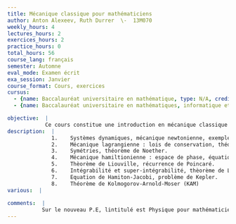 ```yaml
---
title: Mécanique classique pour mathématiciens
author: Anton Alexeev, Ruth Durrer  \-  13M070
weekly_hours: 4
lectures_hours: 2
exercices_hours: 2
practice_hours: 0
total_hours: 56
course_lang: français
semester: Automne
eval_mode: Examen écrit
exa_session: Janvier
course_format: Cours, exercices
cursus:
  - {name: Baccalauréat universitaire en mathématique, type: N/A, credits: 6}
  - {name: Baccalauréat universitaire en mathématiques, informatique et sciences numériques, type: N/A, credits: 5}

objective:  |
            Ce cours constitue une introduction en mécanique classique en tant que discipline mathématique. Nous considérons trois approches différentes: la mécanique de Newton qui ressemble aux cours de physique au collège, la mécanique lagrangienne basée sur le calcul variationnel et la mécanique hamiltonienne qui utilise les notions de la géométrie différentielle
description:  |
              1.	Systèmes dynamiques, mécanique newtonienne, exemples.
              2.	Mécanique lagrangienne : lois de conservation, théorème de Ostrogradskii.
              3.	Symétries, théorème de Noether.
              4.	Mécanique hamiltionienne : espace de phase, équations canoniques, crochet		de Poisson et forme symplectique, transformations canoniques.
              5.	Thèorème de Liouville, récurrence de Poincaré.
              6.	Intégrabilité et super-intégrabilité, thèorème de Liouville-Arnold.
              7.	Equation de Hamiton-Jacobi, problème de Kepler.
              8.	Théorème de Kolmogorov-Arnold-Moser (KAM)
various:  |
          
comments:  |
           Sur le nouveau P.E, lintitulé est Physique pour mathématiciens
---
```

